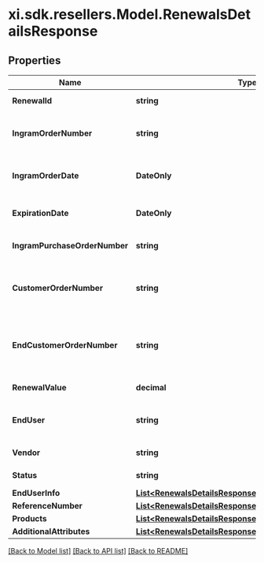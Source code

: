 # xi.sdk.resellers.Model.RenewalsDetailsResponse

## Properties

Name | Type | Description | Notes
------------ | ------------- | ------------- | -------------
**RenewalId** | **string** | Unique Ingram renewal ID. | [optional] 
**IngramOrderNumber** | **string** | The IngramMicro sales order number. | [optional] 
**IngramOrderDate** | **DateOnly** | The IngramMicro sales order date. | [optional] 
**ExpirationDate** | **DateOnly** | Renewal expiration date. | [optional] 
**IngramPurchaseOrderNumber** | **string** | Ingram purchase order number. | [optional] 
**CustomerOrderNumber** | **string** | The reseller&#39;s order number for reference in their system. | [optional] 
**EndCustomerOrderNumber** | **string** | The end customer&#39;s order number for reference in their system. | [optional] 
**RenewalValue** | **decimal** | The value of the renewal. | [optional] 
**EndUser** | **string** | The company name for the end user/customer. | [optional] 
**Vendor** | **string** | The name of the vendor. | [optional] 
**Status** | **string** | The status of the renewal. | [optional] 
**EndUserInfo** | [**List&lt;RenewalsDetailsResponseEndUserInfoInner&gt;**](RenewalsDetailsResponseEndUserInfoInner.md) |  | [optional] 
**ReferenceNumber** | [**List&lt;RenewalsDetailsResponseReferenceNumberInner&gt;**](RenewalsDetailsResponseReferenceNumberInner.md) |  | [optional] 
**Products** | [**List&lt;RenewalsDetailsResponseProductsInner&gt;**](RenewalsDetailsResponseProductsInner.md) |  | [optional] 
**AdditionalAttributes** | [**List&lt;RenewalsDetailsResponseAdditionalAttributesInner&gt;**](RenewalsDetailsResponseAdditionalAttributesInner.md) |  | [optional] 

[[Back to Model list]](../README.md#documentation-for-models) [[Back to API list]](../README.md#documentation-for-api-endpoints) [[Back to README]](../README.md)

